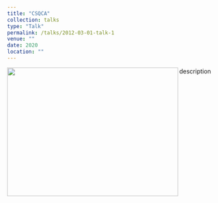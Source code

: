 ```yaml
---
title: "CSQCA"
collection: talks
type: "Talk"
permalink: /talks/2012-03-01-talk-1
venue: ""
date: 2020
location: ""
---
```

description <img src="http://SendurLanter.github.io/files/dissemination.gif"  width="400" height="300" align=left >